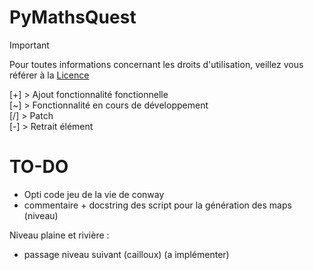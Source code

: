 # PyMathsQuest

> [!IMPORTANT]
> Pour toutes informations concernant les droits d'utilisation, veillez vous référer à la [Licence](https://github.com/Gandalf0207/PyMathsQuest?tab=License-1-ov-file)

[+] > Ajout fonctionnalité fonctionnelle <br>
[~] > Fonctionnalité en cours de développement <br>
[/] > Patch  <br>
[-] > Retrait élément  <br>




# TO-DO


- Opti code jeu de la vie de conway
- commentaire + docstring des script pour la génération des maps (niveau)


Niveau plaine et rivière : 
-  passage niveau suivant (cailloux) (a implémenter)


